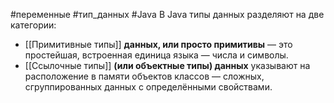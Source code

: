#переменные #тип_данных #Java 
В Java типы данных разделяют на две категории:

- [[Примитивные типы]] **данных, или просто примитивы** — это простейшая, встроенная единица языка — числа и символы.
- [[Ссылочные типы]] **(или объектные типы) данных** указывают на расположение в памяти объектов классов — сложных, сгруппированных данных с определёнными свойствами.


